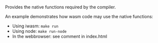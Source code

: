 Provides the native functions required by the compiler.

An example demonstrates how wasm code may use the native functions:

* Using iwasm: `make run`
* Using node: `make run-node`
* In the webbrowser: see comment in index.html

